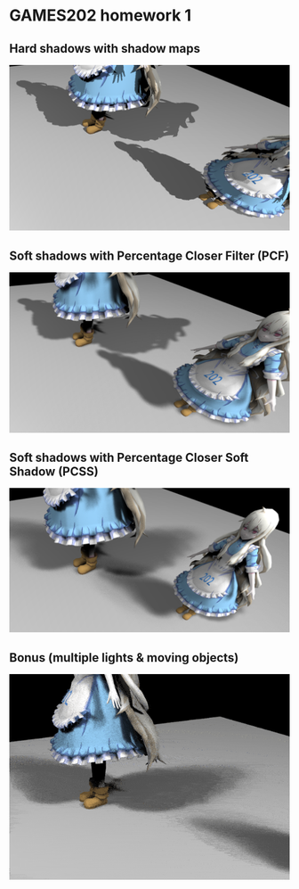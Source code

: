 # GAMES202 homework 1

## Hard shadows with shadow maps

![1](images/SM.png)

## Soft shadows with Percentage Closer Filter (PCF)

![2](images/PCF.png)

## Soft shadows with Percentage Closer Soft Shadow (PCSS)

![3](images/PCSS.png)

## Bonus (multiple lights & moving objects)

![4](images/bonus.gif)
